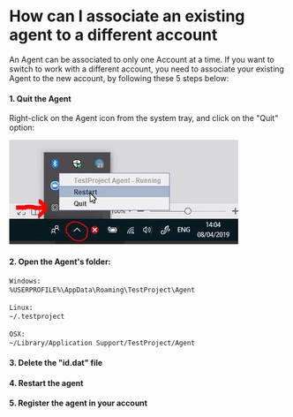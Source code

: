 # How can I associate an existing agent to a different account

An Agent can be associated to only one Account at a time. If you want to switch to work with a different account, you need to associate your existing Agent to the new account, by following these 5 steps below:

#### 1. Quit the Agent  <a href="#1-quit-the-agent" id="1-quit-the-agent"></a>

Right-click on the Agent icon from the system tray, and click on the "Quit" option:

![](<../../.gitbook/assets/image (472).png>)

#### 2. Open the Agent's folder: <a href="#2-open-the-agents-folder" id="2-open-the-agents-folder"></a>

```
Windows:
%USERPROFILE%\AppData\Roaming\TestProject\Agent

Linux:
~/.testproject

OSX:
~/Library/Application Support/TestProject/Agent
```

#### 3. Delete the "id.dat" file <a href="#3-delete-the-iddat-file" id="3-delete-the-iddat-file"></a>

#### 4. Restart the agent <a href="#4-restart-the-agent" id="4-restart-the-agent"></a>

#### 5. Register the agent in your account <a href="#5-register-the-agent-in-your-account" id="5-register-the-agent-in-your-account"></a>
